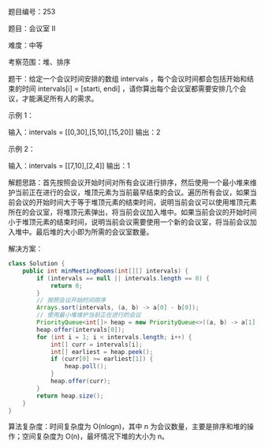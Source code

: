 题目编号：253

题目：会议室 II

难度：中等

考察范围：堆、排序

题干：给定一个会议时间安排的数组 intervals ，每个会议时间都会包括开始和结束的时间 intervals[i] = [starti, endi] ，请你算出每个会议室都需要安排几个会议，才能满足所有人的需求。

示例 1：

输入：intervals = [[0,30],[5,10],[15,20]]
输出：2

示例 2：

输入：intervals = [[7,10],[2,4]]
输出：1

解题思路：首先按照会议开始时间对所有会议进行排序，然后使用一个最小堆来维护当前正在进行的会议，堆顶元素为当前最早结束的会议。遍历所有会议，如果当前会议的开始时间大于等于堆顶元素的结束时间，说明当前会议可以使用堆顶元素所在的会议室，将堆顶元素弹出，将当前会议加入堆中。如果当前会议的开始时间小于堆顶元素的结束时间，说明当前会议需要使用一个新的会议室，将当前会议加入堆中。最后堆的大小即为所需的会议室数量。

解决方案：

```java
class Solution {
    public int minMeetingRooms(int[][] intervals) {
        if (intervals == null || intervals.length == 0) {
            return 0;
        }
        // 按照会议开始时间排序
        Arrays.sort(intervals, (a, b) -> a[0] - b[0]);
        // 使用最小堆维护当前正在进行的会议
        PriorityQueue<int[]> heap = new PriorityQueue<>((a, b) -> a[1] - b[1]);
        heap.offer(intervals[0]);
        for (int i = 1; i < intervals.length; i++) {
            int[] curr = intervals[i];
            int[] earliest = heap.peek();
            if (curr[0] >= earliest[1]) {
                heap.poll();
            }
            heap.offer(curr);
        }
        return heap.size();
    }
}
```

算法复杂度：时间复杂度为 O(nlogn)，其中 n 为会议数量，主要是排序和堆的操作；空间复杂度为 O(n)，最坏情况下堆的大小为 n。